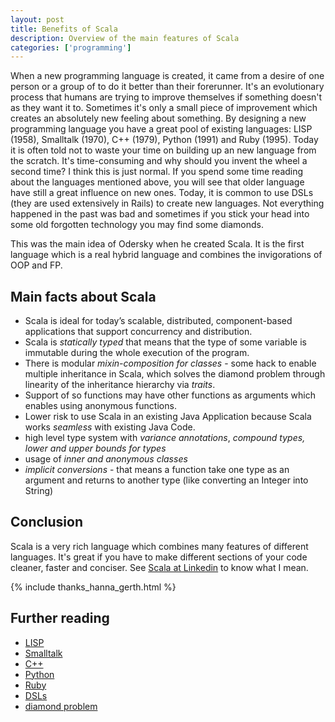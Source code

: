 ```yaml
---
layout: post
title: Benefits of Scala
description: Overview of the main features of Scala
categories: ['programming']
---
```


When a new programming language is created, it came from a desire of one person or a group of to do it better than their
forerunner. It's an evolutionary process that humans are trying to improve themselves if something doesn't as they want
it to.  Sometimes it's only a small piece of improvement which creates an absolutely new feeling about something. By
designing a new programming language you have a great pool of existing languages: LISP (1958), Smalltalk (1970), C++
(1979), Python (1991) and Ruby (1995). Today it is often told not to waste your time on building up an new language from
the scratch. It's time-consuming and why should you invent the wheel a second time? I think this is just normal. If you
spend some time reading about the languages mentioned above, you will see that older language have still a great
influence on new ones. Today, it is common to use DSLs (they are used extensively in Rails) to create new languages. Not
everything happened in the past was bad and sometimes if you stick your head into some old forgotten technology you may
find some diamonds.


This was the main idea of Odersky when he created Scala. It is the first language which is a real hybrid language and
combines the invigorations of OOP and FP.


## Main facts about Scala

- Scala is ideal for today’s scalable, distributed, component-based applications that support concurrency and
  distribution.
- Scala is *statically typed* that means that the type of some variable is immutable during the whole execution of the
  program.
- There is modular *mixin-composition for classes* - some hack to enable multiple inheritance in Scala, which solves the
  diamond problem through linearity of the inheritance hierarchy via *traits*.
- Support of so functions may have other functions as arguments which enables using anonymous functions.
- Lower risk to use Scala in an existing Java Application because Scala works *seamless* with existing Java Code.
- high level type system with *variance annotations*, *compound types, lower and upper bounds for types*
- usage of *inner and anonymous classes*
- *implicit conversions* - that means a function take one type as an argument and returns to another type (like
  converting an Integer into String)


## Conclusion

Scala is a very rich language which combines many features of different languages. It's great if you have to make
different sections of your code cleaner, faster and conciser. See
[Scala at Linkedin](http://www.scala-lang.org/node/6436) to know what I mean.

{% include thanks_hanna_gerth.html %}


## Further reading

- [LISP](http://en.wikipedia.org/wiki/Lisp_%28programming_language%29)
- [Smalltalk](http://en.wikipedia.org/wiki/Smalltalk )
- [C++](http://www.cplusplus.com)
- [Python](http://www.python.org/)
- [Ruby](http://www.ruby-lang.org/en/)
- [DSLs](http://en.wikipedia.org/wiki/Domain-specific_language)
- [diamond problem](http://en.wikipedia.org/wiki/Diamond_problem)

